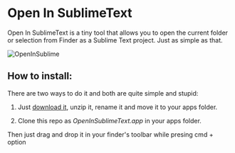 Open In SublimeText
=================

Open In SublimeText is a tiny tool that allows you to open the current folder or selection from Finder as a Sublime Text project. Just as simple as that.

![OpenInSublime](https://i.cloudup.com/NRuzAPp-ux.png)

How to install:
-----------

There are two ways to do it and both are quite simple and stupid:

1. Just <a href="https://github.com/yeco/OpenInSublimeText.app/archive/0.0.2.zip">download it</a>, unzip it, rename it and move it to your apps folder.

2. Clone this repo as *OpenInSublimeText.app* in your apps folder.

Then just drag and drop it in your finder's toolbar while presing cmd + option
